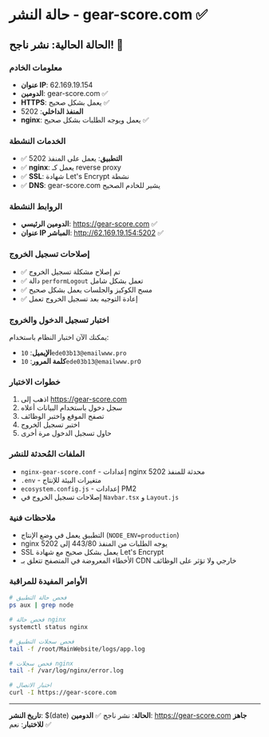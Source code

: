 # حالة النشر - gear-score.com ✅

## الحالة الحالية: نشر ناجح! 🚀

### معلومات الخادم
- **عنوان IP**: 62.169.19.154
- **الدومين**: gear-score.com ✅
- **HTTPS**: يعمل بشكل صحيح ✅
- **المنفذ الداخلي**: 5202
- **nginx**: يعمل ويوجه الطلبات بشكل صحيح ✅

### الخدمات النشطة
- ✅ **التطبيق**: يعمل على المنفذ 5202
- ✅ **nginx**: يعمل كـ reverse proxy
- ✅ **SSL**: شهادة Let's Encrypt نشطة
- ✅ **DNS**: gear-score.com يشير للخادم الصحيح

### الروابط النشطة
- **الدومين الرئيسي**: https://gear-score.com ✅
- **عنوان IP المباشر**: http://62.169.19.154:5202 ✅

### إصلاحات تسجيل الخروج
- ✅ تم إصلاح مشكلة تسجيل الخروج
- ✅ دالة `performLogout` تعمل بشكل شامل
- ✅ مسح الكوكيز والجلسات يعمل بشكل صحيح
- ✅ إعادة التوجيه بعد تسجيل الخروج تعمل

### اختبار تسجيل الدخول والخروج
يمكنك الآن اختبار النظام باستخدام:
- **الإيميل**: `10ede03b13@emailwww.pro`
- **كلمة المرور**: `10ede03b13@emailwww.prO`

### خطوات الاختبار
1. اذهب إلى https://gear-score.com
2. سجل دخول باستخدام البيانات أعلاه
3. تصفح الموقع واختبر الوظائف
4. اختبر تسجيل الخروج
5. حاول تسجيل الدخول مرة أخرى

### الملفات المُحدثة للنشر
- `nginx-gear-score.conf` - إعدادات nginx محدثة للمنفذ 5202
- `.env` - متغيرات البيئة للإنتاج
- `ecosystem.config.js` - إعدادات PM2
- إصلاحات تسجيل الخروج في `Navbar.tsx` و `Layout.js`

### ملاحظات فنية
- التطبيق يعمل في وضع الإنتاج (`NODE_ENV=production`)
- nginx يوجه الطلبات من المنفذ 443/80 إلى 5202
- SSL يعمل بشكل صحيح مع شهادة Let's Encrypt
- الأخطاء المعروضة في المتصفح تتعلق بـ CDN خارجي ولا تؤثر على الوظائف

### الأوامر المفيدة للمراقبة
```bash
# فحص حالة التطبيق
ps aux | grep node

# فحص حالة nginx
systemctl status nginx

# فحص سجلات التطبيق
tail -f /root/MainWebsite/logs/app.log

# فحص سجلات nginx
tail -f /var/log/nginx/error.log

# اختبار الاتصال
curl -I https://gear-score.com
```

---

**تاريخ النشر**: $(date)
**الحالة**: نشر ناجح ✅
**الدومين**: https://gear-score.com
**جاهز للاختبار**: نعم ✅